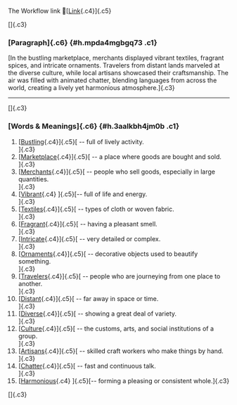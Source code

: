 The Workflow link
👏[[Link](https://www.google.com/url?q=http://www.google.com&sa=D&source=editors&ust=1761323030887041&usg=AOvVaw1MSa-CS70xY6x3c1Att3fU){.c4}]{.c5}

[]{.c3}

### [Paragraph]{.c6} {#h.mpda4mgbgq73 .c1}

[In the bustling marketplace, merchants displayed vibrant textiles,
fragrant spices, and intricate ornaments. Travelers from distant lands
marveled at the diverse culture, while local artisans showcased their
craftsmanship. The air was filled with animated chatter, blending
languages from across the world, creating a lively yet harmonious
atmosphere.]{.c3}

------------------------------------------------------------------------

[]{.c3}

### [Words & Meanings]{.c6} {#h.3aalkbh4jm0b .c1}

1.  [[Bustling](https://www.google.com/url?q=http://www.google.com&sa=D&source=editors&ust=1761323030888572&usg=AOvVaw1pREsVzp61dDU6U1ZN_IX3){.c4}]{.c5}[ --
    full of lively activity.\
    ]{.c3}
2.  [[Marketplace](https://www.google.com/url?q=http://www.google.com&sa=D&source=editors&ust=1761323030888854&usg=AOvVaw1g4ug_lAnpG0ELo7DChsni){.c4}]{.c5}[ --
    a place where goods are bought and sold.\
    ]{.c3}
3.  [[Merchants](https://www.google.com/url?q=http://www.google.com&sa=D&source=editors&ust=1761323030889134&usg=AOvVaw0LrkmiA1kxPBvn0dycGz9u){.c4}]{.c5}[ --
    people who sell goods, especially in large quantities.\
    ]{.c3}
4.  [[Vibrant](https://www.google.com/url?q=http://www.google.com&sa=D&source=editors&ust=1761323030889436&usg=AOvVaw0SkLFEj5VO783cTyqg2nNK){.c4}
    ]{.c5}[-- full of life and energy.\
    ]{.c3}
5.  [[Textiles](https://www.google.com/url?q=http://www.google.com&sa=D&source=editors&ust=1761323030889664&usg=AOvVaw23LNW6MKzxbUqxMBcBHTDg){.c4}]{.c5}[ --
    types of cloth or woven fabric.\
    ]{.c3}
6.  [[Fragrant](https://www.google.com/url?q=http://www.google.com&sa=D&source=editors&ust=1761323030889912&usg=AOvVaw0EPHMsVxlwJgmVo7GTp3Xy){.c4}]{.c5}[ --
    having a pleasant smell.\
    ]{.c3}
7.  [[Intricate](https://www.google.com/url?q=http://www.google.com&sa=D&source=editors&ust=1761323030890147&usg=AOvVaw1yWi_JVRGJq1XhQChIYfCM){.c4}]{.c5}[ --
    very detailed or complex.\
    ]{.c3}
8.  [[Ornaments](https://www.google.com/url?q=http://www.google.com&sa=D&source=editors&ust=1761323030890379&usg=AOvVaw3GIHGH9HO9Q53oT3fC7Tac){.c4}]{.c5}[ --
    decorative objects used to beautify something.\
    ]{.c3}
9.  [[Travelers](https://www.google.com/url?q=http://www.google.com&sa=D&source=editors&ust=1761323030890660&usg=AOvVaw0JnKxWtdotOjUHl7tXkOAO){.c4}]{.c5}[ --
    people who are journeying from one place to another.\
    ]{.c3}
10. [[Distant](https://www.google.com/url?q=http://www.google.com&sa=D&source=editors&ust=1761323030890953&usg=AOvVaw04NXohCnZDqlqUSJrHXB-F){.c4}]{.c5}[ --
    far away in space or time.\
    ]{.c3}
11. [[Diverse](https://www.google.com/url?q=http://www.google.com&sa=D&source=editors&ust=1761323030891191&usg=AOvVaw1aRWBJ5HxQCVm4u6gNk6JV){.c4}]{.c5}[ --
    showing a great deal of variety.\
    ]{.c3}
12. [[Culture](https://www.google.com/url?q=http://www.google.com&sa=D&source=editors&ust=1761323030891440&usg=AOvVaw16aldfY_2ogKTlmgYbW1an){.c4}]{.c5}[ --
    the customs, arts, and social institutions of a group.\
    ]{.c3}
13. [[Artisans](https://www.google.com/url?q=http://www.google.com&sa=D&source=editors&ust=1761323030891728&usg=AOvVaw1bPt9uB-DB8yd1YlLmnerA){.c4}]{.c5}[ --
    skilled craft workers who make things by hand.\
    ]{.c3}
14. [[Chatter](https://www.google.com/url?q=http://www.google.com&sa=D&source=editors&ust=1761323030891997&usg=AOvVaw2jJ_05PyXRvJ5O6AMARXrJ){.c4}]{.c5}[ --
    fast and continuous talk.\
    ]{.c3}
15. [[Harmonious](https://www.google.com/url?q=http://www.google.com&sa=D&source=editors&ust=1761323030892326&usg=AOvVaw0F2c4dVRIxao6Ji5SfLYC9){.c4}
    ]{.c5}[-- forming a pleasing or consistent whole.]{.c3}

[]{.c3}
